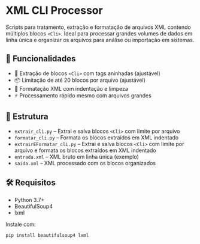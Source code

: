 # XML CLI Processor

Scripts para tratamento, extração e formatação de arquivos XML contendo múltiplos blocos `<Cli>`. Ideal para processar grandes volumes de dados em linha única e organizar os arquivos para análise ou importação em sistemas.

## 🚀 Funcionalidades

- 🧩 Extração de blocos `<Cli>` com tags aninhadas (ajustável)
- 📦 Limitação de até 20 blocos por arquivo (ajustável)
- 🧼 Formatação XML com indentação e limpeza 
- ⚡ Processamento rápido mesmo com arquivos grandes

## 📂 Estrutura

- `extrair_cli.py` – Extrai e salva blocos `<Cli>` com limite por arquivo
- `formatar_cli.py` – Formata os blocos extraídos em XML indentado
- `extrairEFormatar_cli.py` – Extrai e salva blocos `<Cli>` com limite por arquivo e formata os blocos extraídos em XML indentado
- `entrada.xml` – XML bruto em linha única (exemplo)
- `saida.xml` – XML processado com os blocos organizados

## 🛠 Requisitos

- Python 3.7+
- BeautifulSoup4
- lxml

Instale com:

```bash
pip install beautifulsoup4 lxml